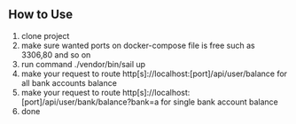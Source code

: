 ## How to Use

1. clone project 
2. make sure wanted ports on docker-compose file is free such as 3306,80 and so on
3. run command ./vendor/bin/sail up
4. make your request to route http[s]://localhost:[port]/api/user/balance for all bank accounts balance
4. make your request to route http[s]://localhost:[port]/api/user/bank/balance?bank=a for single bank account balance
5. done
